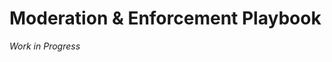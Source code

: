 <!-- 

    Main Resource/Moderation & Enforcement Playbook
    READ THIS FIRST BEFORE MAKING ANY EDITS BELOW!

    This Docsify documentation uses a custom-made html style to be able to format completely
    different types of lists.
    This system is implemented so that this guide can be written in legislation-style format.

    When to use heading formats and which:

# Text                                  - Heading 1: Used for the title in the documentation
## Text                                 - Heading 2: Used for "Parts" (e.g. Part I. Preliminary)
### Text                                - Heading 3: Used for section titles.

    For longer sections, you may split them into subsections with a level 1 indented list.

1. Level 1 indented list                - Subsection
                                          (uses a list format in (1), (2), (3) ...)
    1. Level 2 indented list            - Used for paragraphs
                                          (will print out lists in (a), (b), (c) ... )
        1. Level 3 indented list        - Used for subparagraphs
                                          (prints out lists in lowercase roman numerals)
            1. Level 4 indented list    - Used for sub-subparagraphs
                                          (similar to paragraphs but uses uppercase letters)

    For interpretation (or "definitions") sections that has more than one word to be defined:

<div class="interpretation-list">

+ **"word"** means ...

</div>

    While it seems unconventional, the <div> wrappers are necessary so it knows that
    it is an interpretation list (currently looking for a way that doesnt require div wrappers).
    Ensure that the word being defined is in bold as well.

-->

# Moderation & Enforcement Playbook

*Work in Progress*